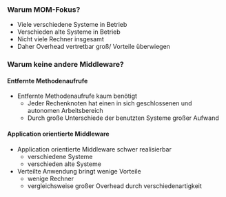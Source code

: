 ### Warum MOM-Fokus?
* Viele verschiedene Systeme in Betrieb
* Verschieden alte Systeme in Betrieb
* Nicht viele Rechner insgesamt
* Daher Overhead vertretbar groß/ Vorteile überwiegen

### Warum keine andere Middleware?

#### Entfernte Methodenaufrufe
* Entfernte Methodenaufrufe kaum benötigt
  * Jeder Rechenknoten hat einen in sich geschlossenen und autonomen Arbeitsbereich
  * Durch große Unterschiede der benutzten Systeme großer Aufwand

#### Application orientierte Middleware
* Application orientierte Middleware schwer realisierbar
  * verschiedene Systeme
  * verschieden alte Systeme
* Verteilte Anwendung bringt wenige Vorteile
  * wenige Rechner
  * vergleichsweise großer Overhead durch verschiedenartigkeit

